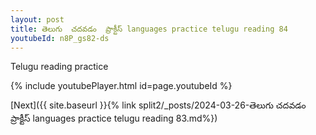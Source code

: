 ```yaml
---
layout: post
title: తెలుగు  చదవడం  ప్రాక్టీస్ languages practice telugu reading 84
youtubeId: n8P_gs82-ds
---
```

 
 
Telugu reading practice
 
 
 
 
 


{% include youtubePlayer.html id=page.youtubeId %}
 
[Next]({{ site.baseurl }}{% link  split2/_posts/2024-03-26-తెలుగు  చదవడం  ప్రాక్టీస్ languages practice telugu reading 83.md%})
 
